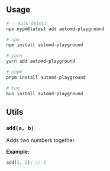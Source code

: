 ## Usage

<!-- AUTOMD_START generator="pm-install" -->

```sh
# ✨ Auto-detect
npx nypm@latest add automd-playground

# npm
npm install automd-playground

# yarn
yarn add automd-playground

# pnpm
pnpm install automd-playground

# bun
bun install automd-playground
```

<!-- AUTOMD_END -->

## Utils

<!-- AUTOMD_START generator="jsdocs" src="./src/index" -->

### `add(a, b)`

Adds two numbers together.

**Example:**

```js
add(1, 2); // 3
```


<!-- AUTOMD_END -->
